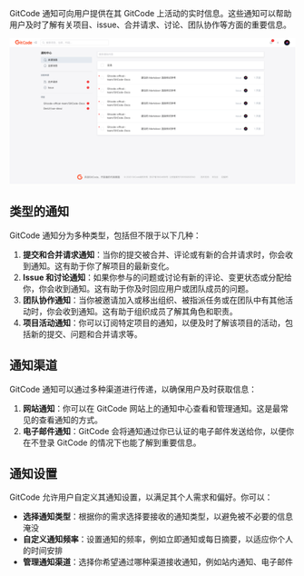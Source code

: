 
GitCode 通知可向用户提供在其 GitCode 上活动的实时信息。这些通知可以帮助用户及时了解有关项目、issue、合并请求、讨论、团队协作等方面的重要信息。

![通知](images/通知.png)

## 类型的通知

GitCode 通知分为多种类型，包括但不限于以下几种：

1. **提交和合并请求通知**：当你的提交被合并、评论或有新的合并请求时，你会收到通知。这有助于你了解项目的最新变化。
2. **Issue 和讨论通知**：如果你参与的问题或讨论有新的评论、变更状态或分配给你，你会收到通知。这有助于你及时回应用户或团队成员的问题。
3. **团队协作通知**：当你被邀请加入或移出组织、被指派任务或在团队中有其他活动时，你会收到通知。这有助于组织成员了解其角色和职责。
4. **项目活动通知**：你可以订阅特定项目的通知，以便及时了解该项目的活动，包括新的提交、问题和合并请求等。

## 通知渠道

GitCode 通知可以通过多种渠道进行传递，以确保用户及时获取信息：

1. **网站通知**：你可以在 GitCode 网站上的通知中心查看和管理通知。这是最常见的查看通知的方式。
2. **电子邮件通知**：GitCode 会将通知通过你已认证的电子邮件发送给你，以便你在不登录 GitCode 的情况下也能了解到重要信息。

## 通知设置

GitCode 允许用户自定义其通知设置，以满足其个人需求和偏好。你可以：

- **选择通知类型**：根据你的需求选择要接收的通知类型，以避免被不必要的信息淹没
- **自定义通知频率**：设置通知的频率，例如立即通知或每日摘要，以适应你个人的时间安排
- **管理通知渠道**：选择你希望通过哪种渠道接收通知，例如站内通知、电子邮件